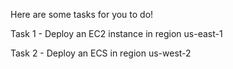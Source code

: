 Here are some tasks for you to do!

Task 1 - Deploy an EC2 instance in region us-east-1

Task 2 - Deploy an ECS in region us-west-2